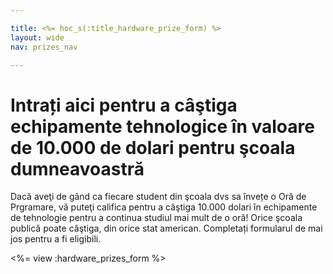```yaml
---

title: <%= hoc_s(:title_hardware_prize_form) %>
layout: wide
nav: prizes_nav

---
```


# Intrați aici pentru a câştiga echipamente tehnologice în valoare de 10.000 de dolari pentru şcoala dumneavoastră

Dacă aveţi de gând ca fiecare student din şcoala dvs sa învețe o Oră de Prgramare, vă puteţi califica pentru a câştiga 10.000 dolari în echipamente de tehnologie pentru a continua studiul mai mult de o oră! Orice şcoala publică poate câştiga, din orice stat american. Completați formularul de mai jos pentru a fi eligibili.

<%= view :hardware_prizes_form %>
